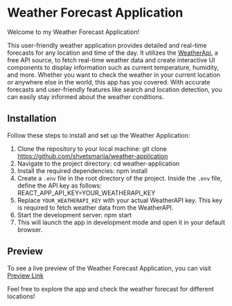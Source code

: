 # Weather Forecast Application

Welcome to my Weather Forecast Application!

This user-friendly weather application provides detailed and real-time forecasts for any location and time of the day. It utilizes the [WeatherApi](https://www.weatherapi.com), a free API source, to fetch real-time weather data and create interactive UI components to display information such as current temperature, humidity, and more. Whether you want to check the weather in your current location or anywhere else in the world, this app has you covered. With accurate forecasts and user-friendly features like search and location detection, you can easily stay informed about the weather conditions.

## Installation

Follow these steps to install and set up the Weather Application:

1. Clone the repository to your local machine: git clone <https://github.com/shvetsmariia/weather-application>
2. Navigate to the project directory: cd weather-application
3. Install the required dependencies: npm install
4. Create a `.env` file in the root directory of the project. Inside the `.env` file, define the API key as follows: REACT_APP_API_KEY=YOUR_WEATHERAPI_KEY
5. Replace `YOUR_WEATHERAPI_KEY` with your actual WeatherAPI key. This key is required to fetch weather data from the WeatherAPI.
6. Start the development server: npm start
7. This will launch the app in development mode and open it in your default browser.

## Preview

To see a live preview of the Weather Forecast Application, you can visit [Preview Link](https://shvetsmariia-weather-application.netlify.app)

Feel free to explore the app and check the weather forecast for different locations!